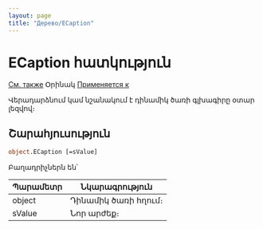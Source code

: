 ```yaml
---
layout: page
title: "Дерево/ECaption"
---
```



# ECaption հատկություն

[См. также](../AsDynamicTree.md) Օրինակ [Применяется к](../AsDynamicTree.md) 

Վերադարձնում կամ նշանակում է դինամիկ ծառի գլխագիրը օտար լեզվով։ 

## Շարահյուսություն

``` vb
object.ECaption [=sValue] 
```


Բաղադրիչներն են՝

    
| Պարամետր | Նկարագրություն |
|--|--|
| object | Դինամիկ ծառի հղում։ |
| sValue | Նոր արժեք։  |

